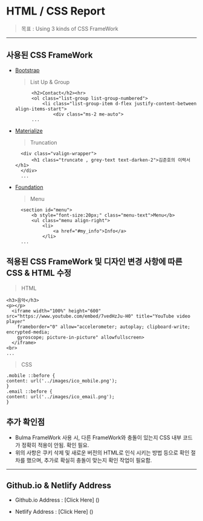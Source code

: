 # HTML / CSS Report

  > 목표 : Using 3 kinds of CSS FrameWork

-----------------------------------------------------------------------

## 사용된 CSS FrameWork

- [Bootstrap](https://getbootstrap.com/)

  > List Up & Group
  
    <!-- bootstrap list -->
            <h2>Contact</h2><hr>
            <ol class="list-group list-group-numbered">
                <li class="list-group-item d-flex justify-content-between align-items-start">
                    <div class="ms-2 me-auto">
            ...
  
- [Materialize](https://materializecss.com/)

  > Truncation
  
    <!-- materialize truncation -->
        <div class="valign-wrapper">
            <h1 class="truncate , grey-text text-darken-2">김준호의 이력서</h1>
        </div>
        ...
  
- [Foundation](https://get.foundation/)

  > Menu
  
    <!-- foundation menu -->
        <section id="menu">
            <b style="font-size:20px;" class="menu-text">Menu</b>
            <ul class="menu align-right">
                <li>
                    <a href="#my_info">Info</a>
                </li>
        ...
  
## 적용된 CSS FrameWork 및 디자인 변경 사항에 따른 CSS & HTML 수정

  > HTML
  
    <h3>음악</h3>
    <p></p>
      <iframe width="100%" height="600" src="https://www.youtube.com/embed/7vedHzJu-H0" title="YouTube video player"
        frameborder="0" allow="accelerometer; autoplay; clipboard-write; encrypted-media;
        gyroscope; picture-in-picture" allowfullscreen>
      </iframe>
    <br>
    ...
    
  > CSS
  
    .mobile ::before {
    content: url('../images/ico_mobile.png');
    }
    .email ::before {
    content: url('../images/ico_email.png');
    }

## 추가 확인점

  * Bulma FrameWork 사용 시, 다른 FrameWork와 충돌이 있는지 CSS 내부 코드가 정확히 적용이 안됨. 확인 필요.
  * 위의 사항은 쿠키 삭제 및 새로운 버전의 HTML로 인식 시키는 방법 등으로 확인 절차를 했으며,
    추가로 확실히 충돌이 맞는지 확인 작업이 필요함.
  
-----------------------------------------------------------------------

## Github.io & Netlify Address

  - Github.io Address : [Click Here] ()
  
  - Netlify Address : [Click Here] ()
  
